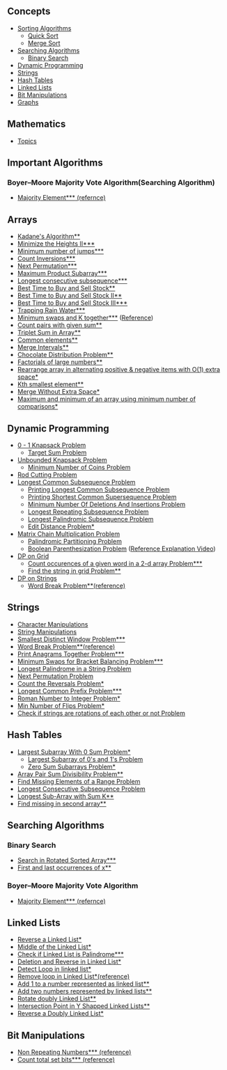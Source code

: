 ## Concepts
- [Sorting Algorithms](https://github.com/Fahadh4444/Coding_Mafia/tree/main/Concepts/Sorting%20Algorithms)
    - [Quick Sort](https://github.com/Fahadh4444/Coding_Mafia/blob/main/Concepts/Sorting%20Algorithms/Quick%20Sort()/Quick%20Sort.cpp)
    - [Merge Sort](https://github.com/Fahadh4444/Coding_Mafia/blob/main/Concepts/Sorting%20Algorithms/Merge%20Sort/Merge%20Sort.cpp)
- [Searching Algorithms](https://github.com/Fahadh4444/Coding_Mafia/tree/main/Concepts/Searching%20Algorithms)
    - [Binary Search](https://github.com/Fahadh4444/Coding_Mafia/tree/main/Concepts/Searching%20Algorithms/Binary%20Search)
- [Dynamic Programming](https://github.com/Fahadh4444/Coding_Mafia/tree/main/Concepts/Dynamic%20Programming/Variations%20of%20Dynamic%20Programming)
- [Strings](https://github.com/Fahadh4444/Coding_Mafia/tree/main/Concepts/Data%20Structures/Arrays/Strings)
- [Hash Tables](https://github.com/Fahadh4444/Coding_Mafia/tree/main/Concepts/Data%20Structures/Hash%20Table)
- [Linked Lists](https://github.com/Fahadh4444/Coding_Mafia/tree/main/Concepts/Data%20Structures/Linked%20Lists)
- [Bit Manipulations](https://github.com/Fahadh4444/Coding_Mafia/tree/main/Concepts/Bit%20Manipulations)
- [Graphs](https://github.com/Fahadh4444/Coding_Mafia/tree/main/Concepts/Data%20Structures/Graphs)

## Mathematics
- [Topics](https://github.com/Fahadh4444/Coding_Mafia/tree/main/Maths)

## Important Algorithms
### Boyer–Moore Majority Vote Algorithm(Searching Algorithm)
- [Majority Element***](https://practice.geeksforgeeks.org/problems/majority-element-1587115620/1#)[ (refernce)](https://www.youtube.com/watch?v=AoX3BPWNnoE)

## Arrays
- [Kadane's Algorithm**](https://practice.geeksforgeeks.org/problems/kadanes-algorithm-1587115620/1)
- [Minimize the Heights II***](https://practice.geeksforgeeks.org/problems/minimize-the-heights3351/1#)
- [Minimum number of jumps***](https://practice.geeksforgeeks.org/problems/minimum-number-of-jumps-1587115620/1)
- [Count Inversions***](https://practice.geeksforgeeks.org/problems/inversion-of-array-1587115620/1#)
- [Next Permutation***](https://leetcode.com/problems/next-permutation/)
- [Maximum Product Subarray***](https://practice.geeksforgeeks.org/problems/maximum-product-subarray3604/1#)
- [Longest consecutive subsequence***](https://practice.geeksforgeeks.org/problems/longest-consecutive-subsequence2449/1)
- [Best Time to Buy and Sell Stock**](https://leetcode.com/problems/best-time-to-buy-and-sell-stock/)
- [Best Time to Buy and Sell Stock II**](https://leetcode.com/problems/best-time-to-buy-and-sell-stock-ii/)
- [Best Time to Buy and Sell Stock III***](https://leetcode.com/problems/best-time-to-buy-and-sell-stock-iii/)
- [Trapping Rain Water***](https://practice.geeksforgeeks.org/problems/trapping-rain-water-1587115621/1)
- [Minimum swaps and K together***](https://practice.geeksforgeeks.org/problems/minimum-swaps-required-to-bring-all-elements-less-than-or-equal-to-k-together4847/1) ([Reference](https://www.youtube.com/watch?v=PLu6uvp9l1k))
- [Count pairs with given sum**](https://practice.geeksforgeeks.org/problems/count-pairs-with-given-sum5022/1#)
- [Triplet Sum in Array**](https://practice.geeksforgeeks.org/problems/triplet-sum-in-array-1587115621/1)
- [Common elements**](https://practice.geeksforgeeks.org/problems/common-elements1132/1#)
- [Merge Intervals**](https://leetcode.com/problems/merge-intervals/)
- [Chocolate Distribution Problem**](https://practice.geeksforgeeks.org/problems/chocolate-distribution-problem3825/1#)
- [Factorials of large numbers**](https://practice.geeksforgeeks.org/problems/factorials-of-large-numbers2508/1#)
- [Rearrange array in alternating positive & negative items with O(1) extra space*](https://www.geeksforgeeks.org/rearrange-array-in-alternating-positive-negative-items-with-o1-extra-space-set-2/)
- [Kth smallest element**](https://practice.geeksforgeeks.org/problems/kth-smallest-element5635/1#)
- [Merge Without Extra Space*](https://practice.geeksforgeeks.org/problems/merge-two-sorted-arrays5135/1)
- [Maximum and minimum of an array using minimum number of comparisons*](https://www.geeksforgeeks.org/maximum-and-minimum-in-an-array/)

## Dynamic Programming
- [0 - 1 Knapsack Problem](https://practice.geeksforgeeks.org/problems/0-1-knapsack-problem0945/1)
    - [Target Sum Problem](https://leetcode.com/problems/target-sum/)
- [Unbounded Knapsack Problem](https://practice.geeksforgeeks.org/problems/knapsack-with-duplicate-items4201/1)
    - [Minimum Number of Coins Problem](https://practice.geeksforgeeks.org/problems/number-of-coins1824/1#)
- [Rod Cutting Problem](https://www.techiedelight.com/rod-cutting/)
- [Longest Common Subsequence Problem](https://practice.geeksforgeeks.org/problems/longest-common-subsequence-1587115620/1)
    - [Printing Longest Common Subsequence Problem](https://www.geeksforgeeks.org/printing-longest-common-subsequence/)
    - [Printing Shortest Common Supersequence Problem](https://www.geeksforgeeks.org/print-shortest-common-supersequence/)
    - [Minimum Number Of Deletions And Insertions Problem](https://practice.geeksforgeeks.org/problems/minimum-number-of-deletions-and-insertions0209/1)
    - [Longest Repeating Subsequence Problem](https://practice.geeksforgeeks.org/problems/longest-repeating-subsequence2004/1)
    - [Longest Palindromic Subsequence Problem](https://practice.geeksforgeeks.org/problems/longest-palindromic-subsequence-1612327878/1)
    - [Edit Distance Problem*](https://practice.geeksforgeeks.org/problems/edit-distance3702/1#)
- [Matrix Chain Multiplication Problem](https://practice.geeksforgeeks.org/problems/matrix-chain-multiplication0303/1)
    - [Palindromic Partitioning Problem](https://practice.geeksforgeeks.org/problems/palindromic-patitioning4845/1#)
    - [Boolean Parenthesization Problem](https://practice.geeksforgeeks.org/problems/boolean-parenthesization5610/1#) ([Reference Explanation Video](https://www.youtube.com/watch?v=bzXM1Zond9U&list=PL_z_8CaSLPWekqhdCPmFohncHwz8TY2Go&index=39))
- [DP on Grid](#)
    - [Count occurences of a given word in a 2-d array Problem***](https://practice.geeksforgeeks.org/problems/count-occurences-of-a-given-word-in-a-2-d-array/1/#)
    - [Find the string in grid Problem**](https://practice.geeksforgeeks.org/problems/find-the-string-in-grid0111/1#)
- [DP on Strings](#)
    - [Word Break Problem**](https://practice.geeksforgeeks.org/problems/word-break1352/1#)[(reference)](https://www.youtube.com/watch?v=XtIGGdrF67E)

## Strings
- [Character Manipulations](https://github.com/Fahadh4444/Coding_Mafia/blob/main/Concepts/Basics/characterManipulations.cpp)
- [String Manipulations](https://github.com/Fahadh4444/Coding_Mafia/blob/main/Concepts/Basics/stringManipulations.cpp)
- [Smallest Distinct Window Problem***](https://practice.geeksforgeeks.org/problems/smallest-distant-window3132/1#)
- [Word Break Problem**](https://practice.geeksforgeeks.org/problems/word-break1352/1#)[(reference)](https://www.youtube.com/watch?v=XtIGGdrF67E)
- [Print Anagrams Together Problem***](https://practice.geeksforgeeks.org/problems/print-anagrams-together/1#)
- [Minimum Swaps for Bracket Balancing Problem***](https://practice.geeksforgeeks.org/problems/minimum-swaps-for-bracket-balancing2704/1)
- [Longest Palindrome in a String Problem](https://practice.geeksforgeeks.org/problems/longest-palindrome-in-a-string3411/1#)
- [Next Permutation Problem](https://practice.geeksforgeeks.org/problems/next-permutation5226/1#)
- [Count the Reversals Problem*](https://practice.geeksforgeeks.org/problems/count-the-reversals0401/1#)
- [Longest Common Prefix Problem***](https://leetcode.com/problems/longest-common-prefix/)
- [Roman Number to Integer Problem*](https://practice.geeksforgeeks.org/problems/roman-number-to-integer3201/1#)
- [Min Number of Flips Problem*](https://practice.geeksforgeeks.org/problems/min-number-of-flips3210/1#)
- [Check if strings are rotations of each other or not Problem](https://practice.geeksforgeeks.org/problems/check-if-strings-are-rotations-of-each-other-or-not-1587115620/0/?company)

## Hash Tables
- [Largest Subarray With 0 Sum Problem*](https://practice.geeksforgeeks.org/problems/largest-subarray-with-0-sum/1)
    - [Largest Subarray of 0's and 1's Problem](https://practice.geeksforgeeks.org/problems/largest-subarray-of-0s-and-1s/1)
    - [Zero Sum Subarrays Problem*](https://practice.geeksforgeeks.org/problems/zero-sum-subarrays1825/1)
- [Array Pair Sum Divisibility Problem**](https://practice.geeksforgeeks.org/problems/array-pair-sum-divisibility-problem3257/1)
- [Find Missing Elements of a Range Problem](https://www.geeksforgeeks.org/find-missing-elements-of-a-range/)
- [Longest Consecutive Subsequence Problem](https://practice.geeksforgeeks.org/problems/longest-consecutive-subsequence2449/1#)
- [Longest Sub-Array with Sum K**](https://practice.geeksforgeeks.org/problems/longest-sub-array-with-sum-k0809/1#)
- [Find missing in second array**](https://practice.geeksforgeeks.org/problems/in-first-but-second5423/1#)


## Searching Algorithms
### Binary Search
- [Search in Rotated Sorted Array***](https://leetcode.com/problems/search-in-rotated-sorted-array/)
- [First and last occurrences of x**](https://practice.geeksforgeeks.org/problems/first-and-last-occurrences-of-x3116/1)
### Boyer–Moore Majority Vote Algorithm
- [Majority Element***](https://practice.geeksforgeeks.org/problems/majority-element-1587115620/1#)[ (refernce)](https://www.youtube.com/watch?v=AoX3BPWNnoE)

## Linked Lists
- [Reverse a Linked List*](https://practice.geeksforgeeks.org/problems/reverse-a-linked-list/1)
- [Middle of the Linked List*](https://leetcode.com/problems/middle-of-the-linked-list/)
- [Check if Linked List is Palindrome***](https://practice.geeksforgeeks.org/problems/check-if-linked-list-is-pallindrome/1#)
- [Deletion and Reverse in Linked List*](https://practice.geeksforgeeks.org/problems/deletion-and-reverse-in-linked-list/1/#)
- [Detect Loop in linked list*](https://practice.geeksforgeeks.org/problems/detect-loop-in-linked-list/1)
- [Remove loop in Linked List*](https://practice.geeksforgeeks.org/problems/remove-loop-in-linked-list/1#)[(reference)](https://www.geeksforgeeks.org/find-first-node-of-loop-in-a-linked-list/)
- [Add 1 to a number represented as linked list**](https://practice.geeksforgeeks.org/problems/add-1-to-a-number-represented-as-linked-list/1#)
- [Add two numbers represented by linked lists**](https://practice.geeksforgeeks.org/problems/add-two-numbers-represented-by-linked-lists/1)
- [Rotate doubly Linked List**](https://practice.geeksforgeeks.org/problems/rotate-doubly-linked-list-by-p-nodes/1/#)
- [Intersection Point in Y Shapped Linked Lists**](https://practice.geeksforgeeks.org/problems/intersection-point-in-y-shapped-linked-lists/1#)
- [Reverse a Doubly Linked List*](https://practice.geeksforgeeks.org/problems/reverse-a-doubly-linked-list/1#)

## Bit Manipulations
- [Non Repeating Numbers***](https://practice.geeksforgeeks.org/problems/finding-the-numbers0215/1)[ (reference)](https://practice.geeksforgeeks.org/problems/finding-the-numbers0215/1)
- [Count total set bits***](https://practice.geeksforgeeks.org/problems/count-total-set-bits-1587115620/1)[ (reference)](https://www.youtube.com/watch?v=g6OxU-hRGtY)